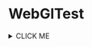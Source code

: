 # WebGlTest

<details><summary>CLICK ME</summary>
<p>

#### yes, even hidden code blocks!

```python
print("hello world!")
```

</p>
</details>
